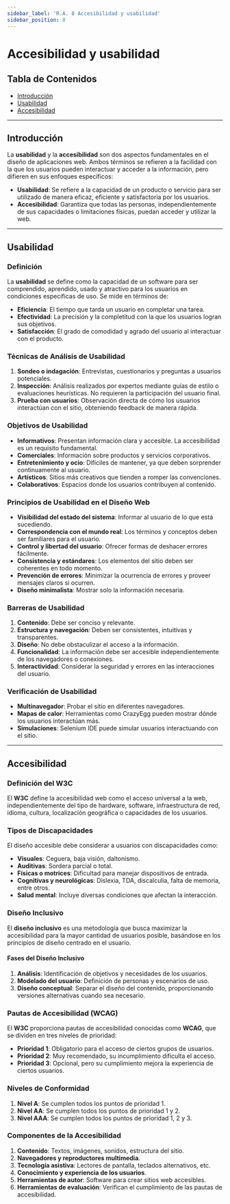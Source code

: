 ```yaml
---
sidebar_label: 'R.A. 8 Accesibilidad y usabilidad'
sidebar_position: 8
---
```

# Accesibilidad y usabilidad

## Tabla de Contenidos
- [Introducción](#introducción)
- [Usabilidad](#usabilidad)
- [Accesibilidad](#accesibilidad)

---
## Introducción
La **usabilidad** y la **accesibilidad** son dos aspectos fundamentales en el diseño de aplicaciones web. Ambos términos se refieren a la facilidad con la que los usuarios pueden interactuar y acceder a la información, pero difieren en sus enfoques específicos:

- **Usabilidad**: Se refiere a la capacidad de un producto o servicio para ser utilizado de manera eficaz, eficiente y satisfactoria por los usuarios.
- **Accesibilidad**: Garantiza que todas las personas, independientemente de sus capacidades o limitaciones físicas, puedan acceder y utilizar la web.

---
## Usabilidad
### Definición
La **usabilidad** se define como la capacidad de un software para ser comprendido, aprendido, usado y atractivo para los usuarios en condiciones específicas de uso. Se mide en términos de:
- **Eficiencia**: El tiempo que tarda un usuario en completar una tarea.
- **Efectividad**: La precisión y la completitud con la que los usuarios logran sus objetivos.
- **Satisfacción**: El grado de comodidad y agrado del usuario al interactuar con el producto.

### Técnicas de Análisis de Usabilidad
1. **Sondeo o indagación**: Entrevistas, cuestionarios y preguntas a usuarios potenciales.
2. **Inspección**: Análisis realizados por expertos mediante guías de estilo o evaluaciones heurísticas. No requieren la participación del usuario final.
3. **Prueba con usuarios**: Observación directa de cómo los usuarios interactúan con el sitio, obteniendo feedback de manera rápida.

### Objetivos de Usabilidad
- **Informativos**: Presentan información clara y accesible. La accesibilidad es un requisito fundamental.
- **Comerciales**: Información sobre productos y servicios corporativos.
- **Entretenimiento y ocio**: Difíciles de mantener, ya que deben sorprender continuamente al usuario.
- **Artísticos**: Sitios más creativos que tienden a romper las convenciones.
- **Colaborativos**: Espacios donde los usuarios contribuyen al contenido.

### Principios de Usabilidad en el Diseño Web
- **Visibilidad del estado del sistema**: Informar al usuario de lo que está sucediendo.
- **Correspondencia con el mundo real**: Los términos y conceptos deben ser familiares para el usuario.
- **Control y libertad del usuario**: Ofrecer formas de deshacer errores fácilmente.
- **Consistencia y estándares**: Los elementos del sitio deben ser coherentes en todo momento.
- **Prevención de errores**: Minimizar la ocurrencia de errores y proveer mensajes claros si ocurren.
- **Diseño minimalista**: Mostrar solo la información necesaria.

### Barreras de Usabilidad
1. **Contenido**: Debe ser conciso y relevante.
2. **Estructura y navegación**: Deben ser consistentes, intuitivas y transparentes.
3. **Diseño**: No debe obstaculizar el acceso a la información.
4. **Funcionalidad**: La información debe ser accesible independientemente de los navegadores o conexiones.
5. **Interactividad**: Considerar la seguridad y errores en las interacciones del usuario.

### Verificación de Usabilidad
- **Multinavegador**: Probar el sitio en diferentes navegadores.
- **Mapas de calor**: Herramientas como CrazyEgg pueden mostrar dónde los usuarios interactúan más.
- **Simulaciones**: Selenium IDE puede simular usuarios interactuando con el sitio.

---
## Accesibilidad

### Definición del W3C
El **W3C** define la accesibilidad web como el acceso universal a la web, independientemente del tipo de hardware, software, infraestructura de red, idioma, cultura, localización geográfica o capacidades de los usuarios.

### Tipos de Discapacidades
El diseño accesible debe considerar a usuarios con discapacidades como:
- **Visuales**: Ceguera, baja visión, daltonismo.
- **Auditivas**: Sordera parcial o total.
- **Físicas o motrices**: Dificultad para manejar dispositivos de entrada.
- **Cognitivas y neurológicas**: Dislexia, TDA, discalculia, falta de memoria, entre otros.
- **Salud mental**: Incluye diversas condiciones que afectan la interacción.

### Diseño Inclusivo
El **diseño inclusivo** es una metodología que busca maximizar la accesibilidad para la mayor cantidad de usuarios posible, basándose en los principios de diseño centrado en el usuario.

#### Fases del Diseño Inclusivo
1. **Análisis**: Identificación de objetivos y necesidades de los usuarios.
2. **Modelado del usuario**: Definición de personas y escenarios de uso.
3. **Diseño conceptual**: Separar el diseño del contenido, proporcionando versiones alternativas cuando sea necesario.

### Pautas de Accesibilidad (WCAG)
El **W3C** proporciona pautas de accesibilidad conocidas como **WCAG**, que se dividen en tres niveles de prioridad:
- **Prioridad 1**: Obligatorio para el acceso de ciertos grupos de usuarios.
- **Prioridad 2**: Muy recomendado, su incumplimiento dificulta el acceso.
- **Prioridad 3**: Opcional, pero su cumplimiento mejora la experiencia de ciertos usuarios.

### Niveles de Conformidad
1. **Nivel A**: Se cumplen todos los puntos de prioridad 1.
2. **Nivel AA**: Se cumplen todos los puntos de prioridad 1 y 2.
3. **Nivel AAA**: Se cumplen todos los puntos de prioridad 1, 2 y 3.

### Componentes de la Accesibilidad
1. **Contenido**: Textos, imágenes, sonidos, estructura del sitio.
2. **Navegadores y reproductores multimedia**.
3. **Tecnología asistiva**: Lectores de pantalla, teclados alternativos, etc.
4. **Conocimiento y experiencia de los usuarios**.
5. **Herramientas de autor**: Software para crear sitios web accesibles.
6. **Herramientas de evaluación**: Verifican el cumplimiento de las pautas de accesibilidad.



